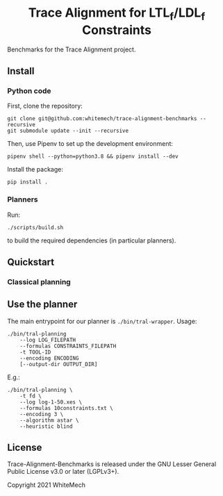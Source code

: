 <h1 align="center">
  <b>Trace Alignment for LTL<sub>f</sub>/LDL<sub>f</sub> Constraints</b>
</h1>


Benchmarks for the Trace Alignment project.

## Install

### Python code

First, clone the repository:
```
git clone git@github.com:whitemech/trace-alignment-benchmarks --recursive
git submodule update --init --recursive
```

Then, use Pipenv to set up the development environment:

```
pipenv shell --python=python3.8 && pipenv install --dev
```

Install the package:
```
pip install .
```

### Planners

Run:
```
./scripts/build.sh
```

to build the required dependencies (in particular planners). 

## Quickstart

### Classical planning


## Use the planner

The main entrypoint for our planner is `./bin/tral-wrapper`. Usage: 

```
./bin/tral-planning
    --log LOG_FILEPATH
    --formulas CONSTRAINTS_FILEPATH
    -t TOOL-ID
    --encoding ENCODING
    [--output-dir OUTPUT_DIR]
```

E.g.:

```
./bin/tral-planning \
    -t fd \ 
    --log log-1-50.xes \
    --formulas 10constraints.txt \
    --encoding 3 \
    --algorithm astar \
    --heuristic blind
```

## License

Trace-Alignment-Benchmarks is released under the GNU Lesser General Public License v3.0 or later (LGPLv3+).

Copyright 2021 WhiteMech